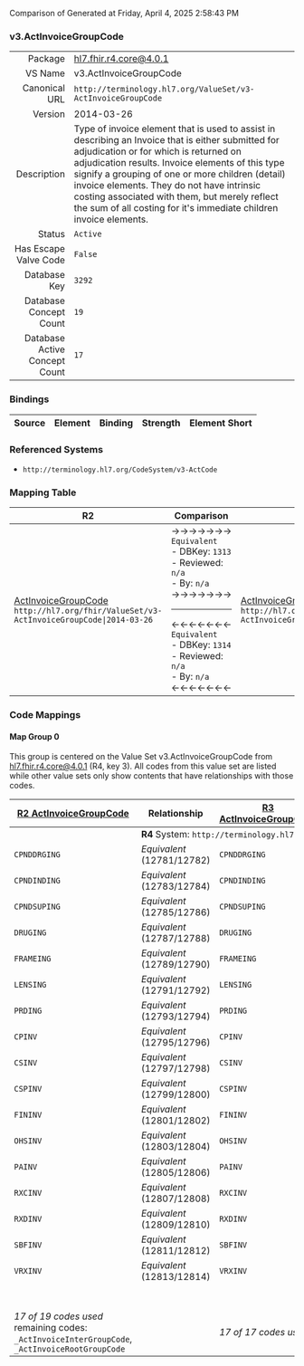 Comparison of 
Generated at Friday, April 4, 2025 2:58:43 PM

### v3.ActInvoiceGroupCode

|      |     |
| ---: | --- |
| Package | hl7.fhir.r4.core@4.0.1 |
| VS Name | v3.ActInvoiceGroupCode |
| Canonical URL | `http://terminology.hl7.org/ValueSet/v3-ActInvoiceGroupCode` |
| Version | 2014-03-26 |
| Description | Type of invoice element that is used to assist in describing an Invoice that is either submitted for adjudication or for which is returned on adjudication results. Invoice elements of this type signify a grouping of one or more children (detail) invoice elements.  They do not have intrinsic costing associated with them, but merely reflect the sum of all costing for it's immediate children invoice elements. |
| Status | `Active` |
| Has Escape Valve Code | `False` |
| Database Key | `3292` |
| Database Concept Count | `19` |
| Database Active Concept Count | `17` |
### Bindings

| Source | Element | Binding | Strength | Element Short |
| ------ | ------- | ------- | -------- | ------------- |

### Referenced Systems

* `http://terminology.hl7.org/CodeSystem/v3-ActCode`
### Mapping Table

| R2 | Comparison | R3 | Comparison | R4 | Comparison | R4B | Comparison | R5
| --- | --- | --- | --- | --- | --- | --- | --- | ---
| [ActInvoiceGroupCode](/docs/R2/ValueSets/ActInvoiceGroupCode.md)<br/> `http://hl7.org/fhir/ValueSet/v3-ActInvoiceGroupCode\|2014-03-26` | →→→→→→→<br/>`Equivalent`<br/>- DBKey: `1313`<br/>- Reviewed: `n/a`<br/>- By: `n/a`<br/>→→→→→→→<hr/>←←←←←←←<br/>`Equivalent`<br/>- DBKey: `1314`<br/>- Reviewed: `n/a`<br/>- By: `n/a`<br/>←←←←←←←| [ActInvoiceGroupCode](/docs/R3/ValueSets/ActInvoiceGroupCode.md)<br/> `http://hl7.org/fhir/ValueSet/v3-ActInvoiceGroupCode\|2014-03-26` | →→→→→→→<br/>``<br/>- DBKey: `1333`<br/>- Reviewed: `n/a`<br/>- By: `n/a`<br/>→→→→→→→<hr/>←←←←←←←<br/>``<br/>- DBKey: `1334`<br/>- Reviewed: `n/a`<br/>- By: `n/a`<br/>←←←←←←←| [v3.ActInvoiceGroupCode](/docs/R4/ValueSets/V3ActInvoiceGroupCode.md)<br/> `http://terminology.hl7.org/ValueSet/v3-ActInvoiceGroupCode\|2014-03-26` | <br/>*no map*<br/><hr/><br/>*no map*<br/>| | | | 
### Code Mappings


#### Map Group 0

This group is centered on the Value Set v3.ActInvoiceGroupCode from hl7.fhir.r4.core@4.0.1 (R4, key 3).
All codes from this value set are listed while other value sets only show contents that have relationships with those codes.

| [R2 ActInvoiceGroupCode](/docs/R2/ValueSets/ActInvoiceGroupCode.md)| Relationship | [R3 ActInvoiceGroupCode](/docs/R3/ValueSets/ActInvoiceGroupCode.md)| Relationship | R4 v3.ActInvoiceGroupCode| Relationship | *No Map* | Relationship | *No Map* 
| --- | --- | --- | --- | --- | --- | --- | --- | ---
| <td colspan="8">**R4** System: `http://terminology.hl7.org/CodeSystem/v3-ActCode`
| `CPNDDRGING`| _Equivalent_ <br/>(12781/12782)| `CPNDDRGING`| _Equivalent_ <br/>(13822/13823)| **`CPNDDRGING`**| | | | | 
| `CPNDINDING`| _Equivalent_ <br/>(12783/12784)| `CPNDINDING`| _Equivalent_ <br/>(13824/13825)| **`CPNDINDING`**| | | | | 
| `CPNDSUPING`| _Equivalent_ <br/>(12785/12786)| `CPNDSUPING`| _Equivalent_ <br/>(13826/13827)| **`CPNDSUPING`**| | | | | 
| `DRUGING`| _Equivalent_ <br/>(12787/12788)| `DRUGING`| _Equivalent_ <br/>(13828/13829)| **`DRUGING`**| | | | | 
| `FRAMEING`| _Equivalent_ <br/>(12789/12790)| `FRAMEING`| _Equivalent_ <br/>(13830/13831)| **`FRAMEING`**| | | | | 
| `LENSING`| _Equivalent_ <br/>(12791/12792)| `LENSING`| _Equivalent_ <br/>(13832/13833)| **`LENSING`**| | | | | 
| `PRDING`| _Equivalent_ <br/>(12793/12794)| `PRDING`| _Equivalent_ <br/>(13834/13835)| **`PRDING`**| | | | | 
| `CPINV`| _Equivalent_ <br/>(12795/12796)| `CPINV`| _Equivalent_ <br/>(13836/13837)| **`CPINV`**| | | | | 
| `CSINV`| _Equivalent_ <br/>(12797/12798)| `CSINV`| _Equivalent_ <br/>(13838/13839)| **`CSINV`**| | | | | 
| `CSPINV`| _Equivalent_ <br/>(12799/12800)| `CSPINV`| _Equivalent_ <br/>(13840/13841)| **`CSPINV`**| | | | | 
| `FININV`| _Equivalent_ <br/>(12801/12802)| `FININV`| _Equivalent_ <br/>(13842/13843)| **`FININV`**| | | | | 
| `OHSINV`| _Equivalent_ <br/>(12803/12804)| `OHSINV`| _Equivalent_ <br/>(13844/13845)| **`OHSINV`**| | | | | 
| `PAINV`| _Equivalent_ <br/>(12805/12806)| `PAINV`| _Equivalent_ <br/>(13846/13847)| **`PAINV`**| | | | | 
| `RXCINV`| _Equivalent_ <br/>(12807/12808)| `RXCINV`| _Equivalent_ <br/>(13848/13849)| **`RXCINV`**| | | | | 
| `RXDINV`| _Equivalent_ <br/>(12809/12810)| `RXDINV`| _Equivalent_ <br/>(13850/13851)| **`RXDINV`**| | | | | 
| `SBFINV`| _Equivalent_ <br/>(12811/12812)| `SBFINV`| _Equivalent_ <br/>(13852/13853)| **`SBFINV`**| | | | | 
| `VRXINV`| _Equivalent_ <br/>(12813/12814)| `VRXINV`| _Equivalent_ <br/>(13854/13855)| **`VRXINV`**| | | | | 
| | | | | **`_ActInvoiceInterGroupCode`**| | | | | 
| | | | | **`_ActInvoiceRootGroupCode`**| | | | | 
| *17 of 19 codes used* <br/>remaining codes:<br/>`_ActInvoiceInterGroupCode`, `_ActInvoiceRootGroupCode`| | *17 of 17 codes used* | | *19 of 19 codes used* | | | | 

